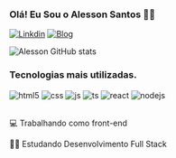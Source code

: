 


### Olá! Eu Sou o Alesson Santos ✋🏼


[![Linkdin](https://img.shields.io/badge/LinkedIn-0077B5?style=for-the-badge&logo=linkedin&logoColor=white)](https://www.linkedin.com/in/alesson-santos-12340027b/)
[![Blog](https://img.shields.io/website?label=AlessonDeveloper&style=for-the-badge&url=https://alesson-developer.netlify.app//)](https://alesson-developer.netlify.app/)

![Alesson GitHub stats](https://github-readme-stats.vercel.app/api?username=AlessonSantosDev09&show_icons=true&theme=dark)

### Tecnologias mais utilizadas.

<div style="display: inline_block">
    <img align="center" alt="html5" src="https://img.shields.io/badge/HTML5-E34F26?style=for-the-badge&logo=html5&logoColor=white" />
     <img align="center" alt="css" src="https://img.shields.io/badge/CSS3-1572B6?style=for-the-badge&logo=css3&logoColor=white" />
      <img align="center" alt="js" src="https://img.shields.io/badge/JavaScript-F7DF1E?style=for-the-badge&logo=javascript&logoColor=black" />
       <img align="center" alt="ts" src="https://img.shields.io/badge/TypeScript-007ACC?style=for-the-badge&logo=typescript&logoColor=white" />
        <img align="center" alt="react" src="https://img.shields.io/badge/React-20232A?style=for-the-badge&logo=react&logoColor=61DAFB" />
  <img align="center" alt="nodejs" src="https://img.shields.io/badge/Node.js-43853D?style=for-the-badge&logo=node.js&logoColor=white" />

</div><br/>


💻 Trabalhando como front-end

🧑‍🎓 Estudando Desenvolvimento Full Stack
